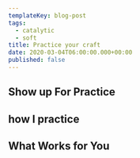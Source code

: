 ```yaml
---
templateKey: blog-post
tags:
  - catalytic
  - soft
title: Practice your craft
date: 2020-03-04T06:00:00.000+00:00
published: false
---
```


## Show up For Practice

## how I practice

## What Works for You
